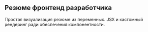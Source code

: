 ## Резюме фронтенд разработчика
Простая визуализация резюме из переменных.
JSX и кастомный рендеринг ради обеспечения компонентности.
